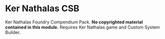 # Ker Nathalas CSB
Ker Nathalas Foundry Compendium Pack. **No copyrighted material contained in this module.** Requires Ker Nathalas game and Custom System Builder.
